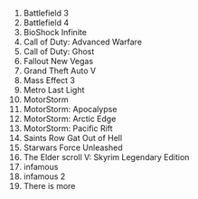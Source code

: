 1. Battlefield 3
2. Battlefield 4
3. BioShock Infinite
4. Call of Duty: Advanced Warfare
5. Call of Duty: Ghost
6. Fallout New Vegas
7. Grand Theft Auto V
8. Mass Effect 3
9. Metro Last Light
10. MotorStorm
11. MotorStorm: Apocalypse
12. MotorStorm: Arctic Edge
13. MotorStorm: Pacific Rift
14. Saints Row Gat Out of Hell
15. Starwars Force Unleashed
16. The Elder scroll V: Skyrim Legendary Edition
17. infamous
18. infamous 2
19. There is more